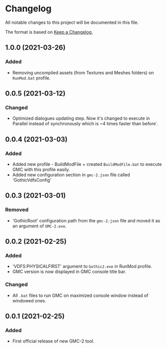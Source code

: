 # Changelog
All notable changes to this project will be documented in this file.

The format is based on [Keep a Changelog](https://keepachangelog.com/en/1.0.0/),

## 1.0.0 (2021-03-26)
### Added
- Removing uncompiled assets (from Textures and Meshes folders) on `RunMod.bat` profile.

## 0.0.5 (2021-03-12)
### Changed
- Optimized dialogues updating step. Now it's changed to execute in Parallel instead of synchronously which is ~4 times faster than before`.

## 0.0.4 (2021-03-03)
### Added
- Added new profile - BuildModFile + created `BuildModFile.bat` to execute GMC with this profile easily.
- Added new configuration section in `gmc-2.json` file called 'GothicVdfsConfig'

## 0.0.3 (2021-03-01)
### Removed
- 'GothicRoot' configuration path from the `gmc-2.json` file and moved it as an argument of `GMC-2.exe`.

## 0.0.2 (2021-02-25)
### Added
- 'VDFS:PHYSICALFIRST' argument to `Gothic2.exe` in RunMod profile.
- GMC version is now displayed in GMC console title bar.

### Changed
- All `.bat` files to run GMC on maximized console window instead of windowed ones.

## 0.0.1 (2021-02-25)
### Added
- First official release of new GMC-2 tool.